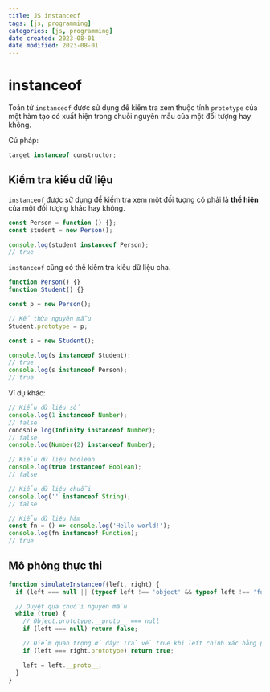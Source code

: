 ```yaml
---
title: JS instanceof
tags: [js, programming]
categories: [js, programming]
date created: 2023-08-01
date modified: 2023-08-01
---
```


# instanceof

Toán tử `instanceof` được sử dụng để kiểm tra xem thuộc tính `prototype` của một hàm tạo có xuất hiện trong chuỗi nguyên mẫu của một đối tượng hay không.

Cú pháp:

```js
target instanceof constructor;
```

## Kiểm tra kiểu dữ liệu

`instanceof` được sử dụng để kiểm tra xem một đối tượng có phải là **thể hiện** của một đối tượng khác hay không.

```js
const Person = function () {};
const student = new Person();

console.log(student instanceof Person);
// true
```

`instanceof` cũng có thể kiểm tra kiểu dữ liệu cha.

```js
function Person() {}
function Student() {}

const p = new Person();

// Kế thừa nguyên mẫu
Student.prototype = p;

const s = new Student();

console.log(s instanceof Student);
// true
console.log(s instanceof Person);
// true
```

Ví dụ khác:

```js
// Kiểu dữ liệu số
console.log(1 instanceof Number);
// false
conosole.log(Infinity instanceof Number);
// false
console.log(Number(2) instanceof Number);

// Kiểu dữ liệu boolean
console.log(true instanceof Boolean);
// false

// Kiểu dữ liệu chuỗi
console.log('' instanceof String);
// false

// Kiểu dữ liệu hàm
const fn = () => console.log('Hello world!');
console.log(fn instanceof Function);
// true
```

## Mô phỏng thực thi

```js
function simulateInstanceof(left, right) {
  if (left === null || (typeof left !== 'object' && typeof left !== 'function')) return false;

  // Duyệt qua chuỗi nguyên mẫu
  while (true) {
    // Object.prototype.__proto__ === null
    if (left === null) return false;

    // Điểm quan trọng ở đây: Trả về true khi left chính xác bằng prototype
    if (left === right.prototype) return true;

    left = left.__proto__;
  }
}
```
